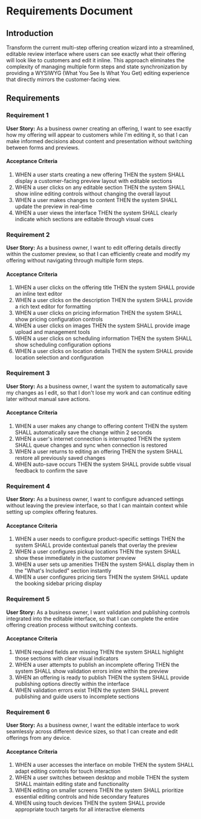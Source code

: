 # Requirements Document

## Introduction

Transform the current multi-step offering creation wizard into a streamlined, editable review interface where users can see exactly what their offering will look like to customers and edit it inline. This approach eliminates the complexity of managing multiple form steps and state synchronization by providing a WYSIWYG (What You See Is What You Get) editing experience that directly mirrors the customer-facing view.

## Requirements

### Requirement 1

**User Story:** As a business owner creating an offering, I want to see exactly how my offering will appear to customers while I'm editing it, so that I can make informed decisions about content and presentation without switching between forms and previews.

#### Acceptance Criteria

1. WHEN a user starts creating a new offering THEN the system SHALL display a customer-facing preview layout with editable sections
2. WHEN a user clicks on any editable section THEN the system SHALL show inline editing controls without changing the overall layout
3. WHEN a user makes changes to content THEN the system SHALL update the preview in real-time
4. WHEN a user views the interface THEN the system SHALL clearly indicate which sections are editable through visual cues

### Requirement 2

**User Story:** As a business owner, I want to edit offering details directly within the customer preview, so that I can efficiently create and modify my offering without navigating through multiple form steps.

#### Acceptance Criteria

1. WHEN a user clicks on the offering title THEN the system SHALL provide an inline text editor
2. WHEN a user clicks on the description THEN the system SHALL provide a rich text editor for formatting
3. WHEN a user clicks on pricing information THEN the system SHALL show pricing configuration controls
4. WHEN a user clicks on images THEN the system SHALL provide image upload and management tools
5. WHEN a user clicks on scheduling information THEN the system SHALL show scheduling configuration options
6. WHEN a user clicks on location details THEN the system SHALL provide location selection and configuration

### Requirement 3

**User Story:** As a business owner, I want the system to automatically save my changes as I edit, so that I don't lose my work and can continue editing later without manual save actions.

#### Acceptance Criteria

1. WHEN a user makes any change to offering content THEN the system SHALL automatically save the change within 2 seconds
2. WHEN a user's internet connection is interrupted THEN the system SHALL queue changes and sync when connection is restored
3. WHEN a user returns to editing an offering THEN the system SHALL restore all previously saved changes
4. WHEN auto-save occurs THEN the system SHALL provide subtle visual feedback to confirm the save

### Requirement 4

**User Story:** As a business owner, I want to configure advanced settings without leaving the preview interface, so that I can maintain context while setting up complex offering features.

#### Acceptance Criteria

1. WHEN a user needs to configure product-specific settings THEN the system SHALL provide contextual panels that overlay the preview
2. WHEN a user configures pickup locations THEN the system SHALL show these immediately in the customer preview
3. WHEN a user sets up amenities THEN the system SHALL display them in the "What's Included" section instantly
4. WHEN a user configures pricing tiers THEN the system SHALL update the booking sidebar pricing display

### Requirement 5

**User Story:** As a business owner, I want validation and publishing controls integrated into the editable interface, so that I can complete the entire offering creation process without switching contexts.

#### Acceptance Criteria

1. WHEN required fields are missing THEN the system SHALL highlight those sections with clear visual indicators
2. WHEN a user attempts to publish an incomplete offering THEN the system SHALL show validation errors inline within the preview
3. WHEN an offering is ready to publish THEN the system SHALL provide publishing options directly within the interface
4. WHEN validation errors exist THEN the system SHALL prevent publishing and guide users to incomplete sections

### Requirement 6

**User Story:** As a business owner, I want the editable interface to work seamlessly across different device sizes, so that I can create and edit offerings from any device.

#### Acceptance Criteria

1. WHEN a user accesses the interface on mobile THEN the system SHALL adapt editing controls for touch interaction
2. WHEN a user switches between desktop and mobile THEN the system SHALL maintain editing state and functionality
3. WHEN editing on smaller screens THEN the system SHALL prioritize essential editing controls and hide secondary features
4. WHEN using touch devices THEN the system SHALL provide appropriate touch targets for all interactive elements